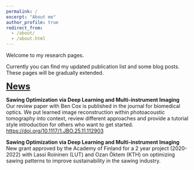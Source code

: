 ```yaml
---
permalink: /
excerpt: "About me"
author_profile: true
redirect_from: 
  - /about/
  - /about.html
---
```


Welcome to my research pages. 

Currently you can find my updated publication list and some blog posts. These pages will be gradually extended.

<font size="5">
<b><u>News</u></b><br>
</font>

<b>Sawing Optimization via Deep Learning and Multi-instrument Imaging</b><br>
Our review paper with Ben Cox is published in the journal for biomedical optics.
We put learned image reconstruction within photoacoustic tomography into context, review different approaches and provide a tutorial style introduction for others who want to get started.
https://doi.org/10.1117/1.JBO.25.11.112903


<b>Sawing Optimization via Deep Learning and Multi-instrument Imaging</b><br>
New grant approved by the Academy of Finland for a 2 year project (2020-2022) with Lassi Roininen (LUT) and Ozan Öktem (KTH) on 
optimizing sawing patterns to improve sustainability in the sawing industry. 

